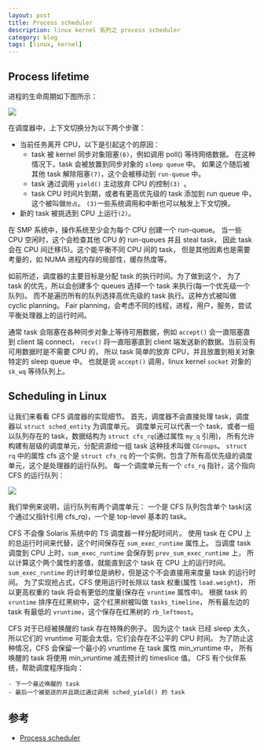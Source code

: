 ```yaml
---
layout: post
title: Process scheduler
description: linux kernel 系列之 process scheduler
category: blog
tags: [linux, kernel]
---
```



## Process lifetime
进程的生命周期如下图所示：

![](http://myaut.github.io/dtrace-stap-book/images/sched.png)

在调度器中，上下文切换分为以下两个步骤：

- 当前任务离开 CPU，以下是引起这个的原因：
    * task 被 kernel 同步对象阻塞`(6)`，例如调用 poll() 等待网络数据。
      在这种情况下，task 会被放置到同步对象的 `sleep queue` 中。
      如果这个随后被其他 task 解除阻塞`(7)`，这个会被移动到 `run-queue` 中。
    * task 通过调用 `yield()` 主动放弃 CPU 的控制`(3) `。
    * task CPU 时间片到期，或者有更高优先级的 task 添加到 run queue 中，这个被叫做`抢占`。
      `(3)`一些系统调用和中断也可以触发上下文切换。
- 新的 task 被挑选到 CPU 上运行`(2)`。

在 SMP 系统中，操作系统至少会为每个 CPU 创建一个 run-queue。
当一些 CPU 空闲时，这个会检查其他 CPU 的 run-queues 并且 steal task，
因此 task 会在 CPU 间迁移(5)。这个能平衡不同 CPU 间的 task，
但是其他因素也是需要考量的，如 NUMA 进程内存的局部性，缓存热度等。

如前所述，调度器的主要目标是分配 task 的执行时间。为了做到这个，
为了 task 的优先，所以会创建多个 queues 选择一个 task 来执行(每一个优先级一个队列)。
而不是遍历所有的队列选择高优先级的 task 执行。这种方式被叫做 cyclic planning。
Fair planning，会考虑不同的线程，进程，用户，服务，尝试平衡处理器上的运行时间。

通常 task 会阻塞在各种同步对象上等待可用数据，例如 `accept()` 会一直阻塞直到 client 端 connect，
`recv()` 将一直阻塞直到 client 端发送新的数据。当前没有可用数据时是不需要 CPU 的，
所以 task 简单的放弃 CPU，并且放置到相关对象特定的 sleep queue 中。
也就是说 `accept()` 调用，linux kernel `socket` 对象的 `sk_wq` 等待队列上。

## Scheduling in Linux
让我们来看看 CFS 调度器的实现细节。
首先，调度器不会直接处理 task，调度器以 `struct sched_entity` 为调度单元。
调度单元可以代表一个 task，或者一组以队列存在的 task，数据结构为 `struct cfs_rq`(通过属性 `my_q` 引用)，
所有允许构建有层级的调度单元，分配资源给一组 task 这种技术叫做 `CGroups`。
`struct rq` 中的属性 cfs 这个是 `struct cfs_rq` 的一个实例，包含了所有高优先级的调度单元，这个是处理器的运行队列。
每一个调度单元有一个 `cfs_rq` 指针，这个指向 CFS 的运行队列：

![](http://myaut.github.io/dtrace-stap-book/images/linux/sched.png)

我们举例来说明，运行队列有两个调度单元：
一个是 CFS 队列包含单个 task(这个通过父指针引用 cfs_rq)，一个是 top-level 基本的 task。

CFS 不会像 Solaris 系统中的 TS 调度器一样分配时间片。
使用 task 在 CPU 上的总运行时间来代替，这个时间保存在 `sum_exec_runtime` 属性上。
当调度 task 调度到 CPU 上时，`sum_exec_runtime` 会保存到 `prev_sum_exec_runtime` 上，
所以计算这个两个属性的差值，就能直到这个 task 在 CPU 上的运行时间。
`sum_exec_runtime` 的计时单位是纳秒，但是这个不会直接用来度量 task 的运行时间。
为了实现抢占式，CFS 使用运行时长除以 task 权重(属性 `load.weight`)，
所以更高权重的 task 将会有更低的度量(保存在 `vruntime` 属性中)。
根据 task 的 `vruntime` 排序在红黑树中，这个红黑树被叫做 `tasks_timeline`，
所有最左边的 task 有最低的 `vruntime`，这个保存在红黑树的 `rb_leftmost`。

CFS 对于已经被换醒的 task 存在特殊的例子。
因为这个 task 已经 sleep 太久，所以它们的 vruntime 可能会太低，它们会存在不公平的 CPU 时间。
为了防止这种情况，CFS 会保留一个最小的 vruntime 在 task 属性 min_vruntime 中，
所有唤醒的 task 将使用 min_vruntime 减去预计的 timeslice 值。
CFS 有个伙伴系统，帮助调度程序指向：

    - 下一个最近唤醒的 task
    - 最后一个被驱逐的并且跳过通过调用 sched_yield() 的 task

## 参考

- [Process scheduler](http://myaut.github.io/dtrace-stap-book/kernel/sched.html)

[-10]:    http://hushi55.github.io/  "-10"

